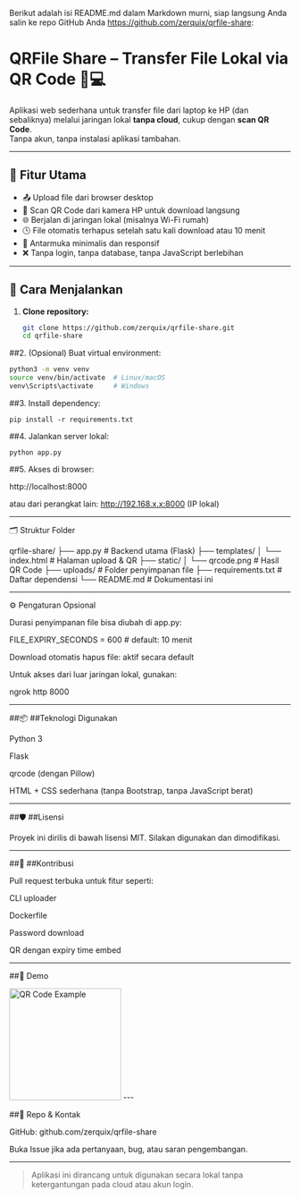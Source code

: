 Berikut adalah isi README.md dalam Markdown murni, siap langsung Anda salin ke repo GitHub Anda https://github.com/zerquix/qrfile-share:

# QRFile Share – Transfer File Lokal via QR Code 📱💻

Aplikasi web sederhana untuk transfer file dari laptop ke HP (dan sebaliknya) melalui jaringan lokal **tanpa cloud**, cukup dengan **scan QR Code**.  
Tanpa akun, tanpa instalasi aplikasi tambahan.

---

## 🔧 Fitur Utama

- 📤 Upload file dari browser desktop
- 📱 Scan QR Code dari kamera HP untuk download langsung
- 🌐 Berjalan di jaringan lokal (misalnya Wi-Fi rumah)
- 🕒 File otomatis terhapus setelah satu kali download atau 10 menit
- 🧱 Antarmuka minimalis dan responsif
- ❌ Tanpa login, tanpa database, tanpa JavaScript berlebihan

---

## 🚀 Cara Menjalankan

1. **Clone repository:**
   ```bash
   git clone https://github.com/zerquix/qrfile-share.git
   cd qrfile-share

##2. (Opsional) Buat virtual environment:
``` bash
python3 -m venv venv
source venv/bin/activate  # Linux/macOS
venv\Scripts\activate     # Windows
```

##3. Install dependency:
```
pip install -r requirements.txt

```
##4. Jalankan server lokal:
```
python app.py

```
##5. Akses di browser:

http://localhost:8000

atau dari perangkat lain: http://192.168.x.x:8000 (IP lokal)





---

🗂️ Struktur Folder

qrfile-share/
├── app.py                   # Backend utama (Flask)
├── templates/
│   └── index.html           # Halaman upload & QR
├── static/
│   └── qrcode.png           # Hasil QR Code
├── uploads/                 # Folder penyimpanan file
├── requirements.txt         # Daftar dependensi
└── README.md                # Dokumentasi ini


---

⚙️ Pengaturan Opsional

Durasi penyimpanan file bisa diubah di app.py:

FILE_EXPIRY_SECONDS = 600  # default: 10 menit

Download otomatis hapus file: aktif secara default

Untuk akses dari luar jaringan lokal, gunakan:

ngrok http 8000



---

##📦 ##Teknologi Digunakan

Python 3

Flask

qrcode (dengan Pillow)

HTML + CSS sederhana (tanpa Bootstrap, tanpa JavaScript berat)



---

##🛡️ ##Lisensi

Proyek ini dirilis di bawah lisensi MIT. Silakan digunakan dan dimodifikasi.


---

##🤝 ##Kontribusi

Pull request terbuka untuk fitur seperti:

CLI uploader

Dockerfile

Password download

QR dengan expiry time embed



---

##📸 Demo

<img src="static/qrcode.png" alt="QR Code Example" width="200">
---

##🔗 Repo & Kontak

GitHub: github.com/zerquix/qrfile-share

Buka Issue jika ada pertanyaan, bug, atau saran pengembangan.


---

> Aplikasi ini dirancang untuk digunakan secara lokal tanpa ketergantungan pada cloud atau akun login.


